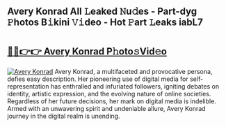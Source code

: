 ## Avery Konrad All 𝙻eaked 𝙽u𝚍es - Part-dyg 𝙿hotos B𝚒kini 𝚅𝚒deo - Hot 𝙿art 𝙻eaks iabL7

# <h2><a href="http://ld3qxmz.urlbe.top/?page=Avery+Konrad">🔗🔗👉👉 Avery Konrad P𝚑oto𝚜Vid𝚎o</a></h2>

[![Avery Konrad](https://i.imgur.com/eBuTRDB.gif)](http://ld3qxmz.urlbe.top/?page=Avery+Konrad)
Avery Konrad, a multifaceted and provocative persona, defies easy description. Her pioneering use of digital media for self-representation has enthralled and infuriated followers, igniting debates on identity, artistic expression, and the evolving nature of online societies. Regardless of her future decisions, her mark on digital media is indelible. Armed with an unwavering spirit and undeniable allure, Avery Konrad journey in the digital realm is unending.
